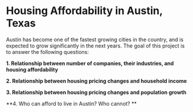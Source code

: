 # Housing Affordability in Austin, Texas

Austin has become one of the fastest growing cities in the country, and is expected to grow significantly in the next years. The goal of this project is to answer the following questions:

**1. Relationship between number of companies, their industries, and housing affordability**

**2. Relationship between housing pricing changes and household income**

**3. Relationship between housing pricing changes and population growth**

**4. Who can afford to live in Austin? Who cannot? ** 
